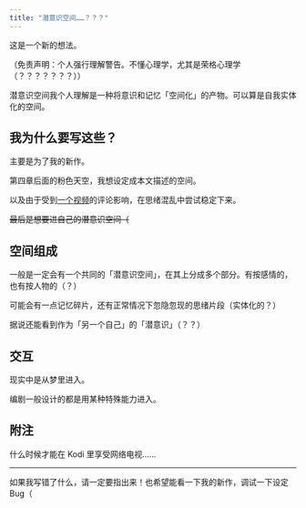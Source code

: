 ```yaml
---
title: "潜意识空间……？？？"
---
```


这是一个新的想法。

（免责声明：个人强行理解警告。不懂心理学，尤其是荣格心理学（？？？？？？？））

潜意识空间我个人理解是一种将意识和记忆「空间化」的产物。可以算是自我实体化的空间。

## 我为什么要写这些？

主要是为了我的新作。

第四章后面的粉色天空，我想设定成本文描述的空间。

以及由于受到[一个视频](https://b23.tv/av59241449)的评论影响，在思绪混乱中尝试稳定下来。

<del>最后是想要进自己的潜意识空间（</del>

## 空间组成

一般是一定会有一个共同的「潜意识空间」，在其上分成多个部分。有按感情的，也有按人物的（？）

可能会有一点记忆碎片，还有正常情况下忽隐忽现的思绪片段（实体化的？）

据说还能看到作为「另一个自己」的「潜意识」（？？）

## 交互

现实中是从梦里进入。

编剧一般设计的都是用某种特殊能力进入。

## 附注

什么时候才能在 Kodi 里享受网络电视……

---

如果我写错了什么，请一定要指出来！也希望能看一下我的新作，调试一下设定 Bug（
